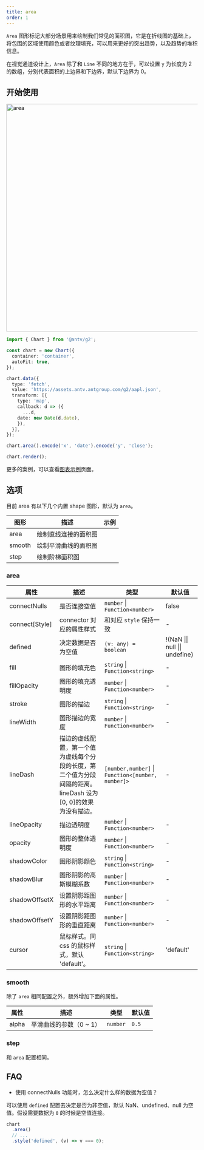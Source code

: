 ```yaml
---
title: area
order: 1
---
```


`Area` 图形标记大部分场景用来绘制我们常见的面积图，它是在折线图的基础上，将包围的区域使用颜色或者纹理填充，可以用来更好的突出趋势，以及趋势的堆积信息。

在视觉通道设计上，`Area` 除了和 `Line` 不同的地方在于，可以设置 `y` 为长度为 2 的数组，分别代表面积的上边界和下边界，默认下边界为 0。

## 开始使用

<img alt="area" src="https://mdn.alipayobjects.com/huamei_qa8qxu/afts/img/A*ZxtyTrhyN4sAAAAAAAAAAAAADmJ7AQ/original" width="600" />

```ts
import { Chart } from '@antv/g2';

const chart = new Chart({
  container: 'container',
  autoFit: true,
});

chart.data({
  type: 'fetch',
  value: 'https://assets.antv.antgroup.com/g2/aapl.json',
  transform: [{
    type: 'map',
    callback: d => ({
      ...d,
    date: new Date(d.date),
    }),
  }],
});

chart.area().encode('x', 'date').encode('y', 'close');

chart.render();
```

更多的案例，可以查看[图表示例](/examples)页面。

## 选项

目前 area 有以下几个内置 shape 图形，默认为 `area`。

| 图形            | 描述                                           | 示例                 |
|----------------|------------------------------------------------|---------------------|
| area           | 绘制直线连接的面积图                              |       |
| smooth         | 绘制平滑曲线的面积图                              |       |
| step           | 绘制阶梯面积图                                   |       |

### area

| 属性               | 描述                                           | 类型                 | 默认值      |
|-------------------|------------------------------------------------|---------------------|------------|
| connectNulls      | 是否连接空值                                 | `number` \| `Function<number>`  | false  |
| connect[Style]    | connector 对应的属性样式                     | 和对应 `style` 保持一致            | -      |
| defined           | 决定数据是否为空值                            | `(v: any) = boolean`            | !(NaN \|\| null \|\| undefine)  |
| fill          | 图形的填充色                                      | `string` \| `Function<string>`              |   -   |
| fillOpacity   | 图形的填充透明度                                   | `number` \| `Function<number>`              |   -   |
| stroke        | 图形的描边                                        | `string` \| `Function<string>`              |   -   |
| lineWidth     | 图形描边的宽度                                    | `number` \| `Function<number>`               |   -   |
| lineDash      | 描边的虚线配置，第一个值为虚线每个分段的长度，第二个值为分段间隔的距离。lineDash 设为[0, 0]的效果为没有描边。 | `[number,number]` \| `Function<[number, number]>` |   -   |
| lineOpacity   | 描边透明度                                        | `number` \| `Function<number>`              |   -   |
| opacity       | 图形的整体透明度                                   | `number` \| `Function<number>`              |   -   |
| shadowColor   | 图形阴影颜色                                      | `string` \| `Function<string>`              |   -   |
| shadowBlur    | 图形阴影的高斯模糊系数                              | `number` \| `Function<number>`              |   -   |
| shadowOffsetX | 设置阴影距图形的水平距离                            | `number` \| `Function<number>`              |   -   |
| shadowOffsetY | 设置阴影距图形的垂直距离                            | `number` \| `Function<number>`              |   -   |
| cursor        | 鼠标样式。同 css 的鼠标样式，默认 'default'。        | `string` \| `Function<string>`               |   'default'  |

### smooth

除了 `area` 相同配置之外，额外增加下面的属性。

| 属性               | 描述                                           | 类型                 | 默认值      |
|-------------------|------------------------------------------------|---------------------|------------|
| alpha             |  平滑曲线的参数（0 ~ 1）                          | `number`             | `0.5`     |

### step

和 `area` 配置相同。

## FAQ

- 使用 connectNulls 功能时，怎么决定什么样的数据为空值？

可以使用 `defined` 配置去决定是否为非空值，默认 NaN、undefined、null 为空值。假设需要数据为 `0` 的时候是空值连接。

```ts
chart
  .area()
  // ...
  .style('defined', (v) => v === 0);
```
